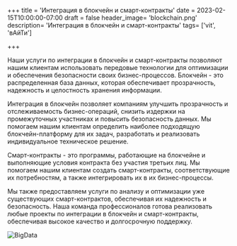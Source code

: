 +++
title = 'Интеграция в блокчейн и смарт-контракты'
date = 2023-02-15T10:00:00-07:00
draft = false
header_image= 'blockchain.png'
description= 'Интеграция в блокчейн и смарт-контракты'
tags= ['vit', 'вАйТи']

+++

Наши услуги по интеграции в блокчейн и смарт-контракты позволяют нашим клиентам использовать передовые технологии для оптимизации и обеспечения безопасности своих бизнес-процессов. Блокчейн - это распределенная база данных, которая обеспечивает прозрачность, надежность и целостность хранения информации.

Интеграция в блокчейн позволяет компаниям улучшить прозрачность и отслеживаемость бизнес-операций, снизить издержки на промежуточных участниках и повысить безопасность данных. Мы помогаем нашим клиентам определить наиболее подходящую блокчейн-платформу для их задач, разработать и реализовать индивидуальное техническое решение.

Смарт-контракты - это программы, работающие на блокчейне и выполняющие условия контракта без участия третьих лиц. Мы помогаем нашим клиентам создать смарт-контракты, соответствующие их потребностям, а также интегрировать их в их бизнес-процессы.

Мы также предоставляем услуги по анализу и оптимизации уже существующих смарт-контрактов, обеспечивая их надежность и безопасность. Наша команда профессионалов готова реализовать любые проекты по интеграции в блокчейн и смарт-контракты, обеспечивая высокое качество и долгосрочную поддержку.

![BigData](blockchain.png)